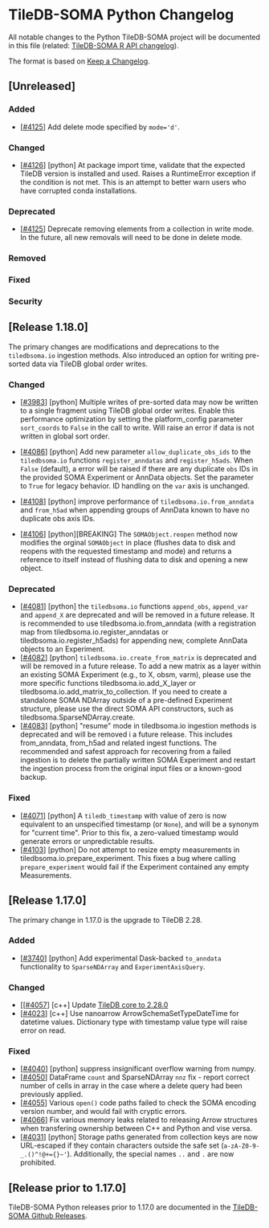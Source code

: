 # TileDB-SOMA Python Changelog

All notable changes to the Python TileDB-SOMA project will be documented in this file (related: [TileDB-SOMA R API changelog](../r/NEWS.md)).

The format is based on [Keep a Changelog](https://keepachangelog.com/en/1.1.0/).

## [Unreleased]

### Added

* \[[#4125](https://github.com/single-cell-data/TileDB-SOMA/pull/4125)\] Add delete mode specified by `mode='d'`.

### Changed

- \[[#4126](https://github.com/single-cell-data/TileDB-SOMA/pull/4126)\] [python] At package import time, validate that the expected TileDB version is installed and used. Raises a RuntimeError exception if the condition is not met. This is an attempt to better warn users who have corrupted conda installations.

### Deprecated

* \[[#4125](https://github.com/single-cell-data/tiledb-soma/pull/4125)\] Deprecate removing elements from a collection in write mode. In the future, all new removals will need to be done in delete mode.

### Removed

### Fixed

### Security

## [Release 1.18.0]

The primary changes are modifications and deprecations to the `tiledbsoma.io` ingestion methods. Also introduced an option for writing pre-sorted data via TileDB global order writes.

### Changed

- \[[#3983](https://github.com/single-cell-data/TileDB-SOMA/pull/3983)\] [python] Multiple writes of pre-sorted data may now be written to a single fragment using TileDB global order writes. Enable this performance optimization by setting the platform_config parameter `sort_coords` to `False` in the call to write. Will raise an error if data is not written in global sort order.
- \[[#4086](https://github.com/single-cell-data/TileDB-SOMA/pull/4086)\] [python] Add new parameter `allow_duplicate_obs_ids` to the `tiledbsoma.io` functions `register_anndatas` and `register_h5ads`. When `False` (default), a error will be raised if there are any duplicate `obs` IDs in the provided SOMA Experiment or AnnData objects. Set the parameter to `True` for legacy behavior. ID handling on the `var` axis is unchanged.
- \[[#4108](https://github.com/single-cell-data/TileDB-SOMA/pull/4108)\] [python] improve performance of `tiledbsoma.io.from_anndata` and `from_h5ad` when appending groups of AnnData known to have no duplicate obs axis IDs.

- \[[#4106](https://github.com/single-cell-data/TileDB-SOMA/pull/4106)\] [python][BREAKING] The `SOMAObject.reopen` method now modifies the orginal `SOMAObject` in place (flushes data to disk and reopens with the requested timestamp and mode) and returns a reference to itself instead of flushing data to disk and opening a new object.

### Deprecated

- \[[#4081](https://github.com/single-cell-data/TileDB-SOMA/pull/4081)\] [python] the `tiledbsoma.io` functions `append_obs`, `append_var` and `append_X` are deprecated and will be removed in a future release. It is recommended to use tiledbsoma.io.from_anndata (with a registration map from tiledbsoma.io.register_anndatas or tiledbsoma.io.register_h5ads) for appending new, complete AnnData objects to an Experiment.
- \[[#4082](https://github.com/single-cell-data/TileDB-SOMA/pull/4082)\] [python] `tiledbsoma.io.create_from_matrix` is deprecated and will be removed in a future release. To add a new matrix as a layer within an existing SOMA Experiment (e.g., to X, obsm, varm), please use the more specific functions tiledbsoma.io.add_X_layer or tiledbsoma.io.add_matrix_to_collection. If you need to create a standalone SOMA NDArray outside of a pre-defined Experiment structure, please use the direct SOMA API constructors, such as tiledbsoma.SparseNDArray.create.
- \[[#4083](https://github.com/single-cell-data/TileDB-SOMA/pull/4083)\] [python] "resume" mode in tiledbsoma.io ingestion methods is deprecated and will be removed i a future release. This includes from_anndata, from_h5ad and related ingest functions. The recommended and safest approach for recovering from a failed ingestion is to delete the partially written SOMA Experiment and restart the ingestion process from the original input files or a known-good backup.

### Fixed

- \[[#4071](https://github.com/single-cell-data/TileDB-SOMA/pull/4071)\] [python] A `tiledb_timestamp` with value of zero is now equivalent to an unspecified timestamp (or `None`), and will be a synonym for "current time". Prior to this fix, a zero-valued timestamp would generate errors or unpredictable results.
- \[[#4103](https://github.com/single-cell-data/TileDB-SOMA/pull/4103)\] [python] Do not attempt to resize empty measurements in tiledbsoma.io.prepare_experiment. This fixes a bug where calling `prepare_experiment` would fail if the Experiment contained any empty Measurements.

## [Release 1.17.0]

The primary change in 1.17.0 is the upgrade to TileDB 2.28.

### Added

- \[[#3740](https://github.com/single-cell-data/TileDB-SOMA/pull/3740)\] [python] Add experimental Dask-backed `to_anndata` functionality to `SparseNDArray` and `ExperimentAxisQuery`.

### Changed

- \[\[[#4057](https://github.com/single-cell-data/TileDB-SOMA/pull/4057)\] [c++] Update [TileDB core to 2.28.0](https://github.com/TileDB-Inc/TileDB/blob/main/HISTORY.md#tiledb-v2280-release-notes)
- \[[#4023](https://github.com/single-cell-data/TileDB-SOMA/pull/4023)\] [c++] Use nanoarrow ArrowSchemaSetTypeDateTime for datetime values. Dictionary type with timestamp value type will raise error on read.

### Fixed

- \[[#4040](https://github.com/single-cell-data/TileDB-SOMA/pull/4040)\] [python] suppress insignificant overflow warning from numpy.
- \[[#4050](https://github.com/single-cell-data/TileDB-SOMA/pull/4050)\] DataFrame `count` and SparseNDArray `nnz` fix - report correct number of cells in array in the case where a delete query had been previously applied.
- \[[#4055](https://github.com/single-cell-data/TileDB-SOMA/pull/4055)\] Various `open()` code paths failed to check the SOMA encoding version number, and would fail with cryptic errors.
- \[[#4066](https://github.com/single-cell-data/TileDB-SOMA/pull/4066)\] Fix various memory leaks related to releasing Arrow structures when transfering ownership between C++ and Python and vise versa.
- \[[#4031](https://github.com/single-cell-data/TileDB-SOMA/pull/4031)\] [python] Storage paths generated from collection keys are now URL-escaped if they contain characters outside the safe set (`a-zA-Z0-9-_.()^!@+={}~'`). Additionally, the special names `..` and `.` are now prohibited.

## [Release prior to 1.17.0]

TileDB-SOMA Python releases prior to 1.17.0 are documented in the [TileDB-SOMA Github Releases](https://github.com/single-cell-data/TileDB-SOMA/releases).
